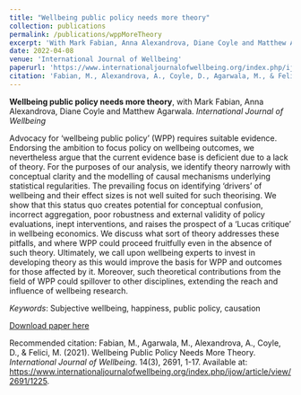 ```yaml
---
title: "Wellbeing public policy needs more theory"
collection: publications
permalink: /publications/wppMoreTheory
excerpt: 'With Mark Fabian, Anna Alexandrova, Diane Coyle and Matthew Agarwala. *International Journal of Wellbeing*'
date: 2022-04-08
venue: 'International Journal of Wellbeing'
paperurl: 'https://www.internationaljournalofwellbeing.org/index.php/ijow/article/view/2691/1225'
citation: 'Fabian, M., Alexandrova, A., Coyle, D., Agarwala, M., & Felici, M. (Forthcoming). &quot;Wellbeing public policy needs more theory. &quot; <i>International Journal of Wellbeing</i>. 14(3), 2691, 1-17'
---
```

**Wellbeing public policy needs more theory**, with Mark Fabian, Anna Alexandrova, Diane Coyle and Matthew Agarwala. *International Journal of Wellbeing*

Advocacy for ‘wellbeing public policy’ (WPP) requires suitable evidence. Endorsing the ambition to focus policy on wellbeing outcomes, we nevertheless argue that the current evidence base is deficient due to a lack of theory. For the purposes of our analysis, we identify theory narrowly with conceptual clarity and the modelling of causal mechanisms underlying statistical regularities. The prevailing focus on identifying ‘drivers’ of wellbeing and their effect sizes is not well suited for such theorising. We show that this status quo creates potential for conceptual confusion, incorrect aggregation, poor robustness and external validity of policy evaluations, inept interventions, and raises the prospect of a ‘Lucas critique’ in wellbeing economics. We discuss what sort of theory addresses these pitfalls, and where WPP could proceed fruitfully even in the absence of such theory. Ultimately, we call upon wellbeing experts to invest in developing theory as this would improve the basis for WPP and outcomes for those affected by it. Moreover, such theoretical contributions from the field of WPP could spillover to other disciplines, extending the reach and influence of wellbeing research. 

*Keywords*: Subjective wellbeing, happiness, public policy, causation

[Download paper here](https://www.internationaljournalofwellbeing.org/index.php/ijow/article/view/2691/1225)

Recommended citation: Fabian, M., Agarwala, M., Alexandrova, A., Coyle, D., & Felici, M. (2021). Wellbeing Public Policy Needs More Theory. *International Journal of Wellbeing*. 14(3), 2691, 1-17. Available at: https://www.internationaljournalofwellbeing.org/index.php/ijow/article/view/2691/1225.

